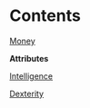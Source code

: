 # Contents

[Money](https://github.com/ikeman32/NewRPG/blob/master/CoreRules/Money.md)

**Attributes**

[Intelligence](https://github.com/ikeman32/NewRPG/blob/master/CoreRules/Intelligence.md)

[Dexterity](https://github.com/ikeman32/NewRPG/blob/master/CoreRules/Dexterity.md)
